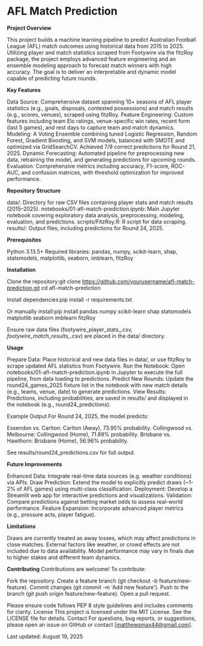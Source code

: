 # AFL Match Prediction

**Project Overview**

This project builds a machine learning pipeline to predict Australian Football League (AFL) match outcomes using historical data from 2015 to 2025. Utilizing player and match statistics scraped from Footywire via the fitzRoy package, the project employs advanced feature engineering and an ensemble modeling approach to forecast match winners with high accuracy. The goal is to deliver an interpretable and dynamic model capable of predicting future rounds.

**Key Features**

Data Source: Comprehensive dataset spanning 10+ seasons of AFL player statistics (e.g., goals, disposals, contested possessions) and match results (e.g., scores, venues), scraped using fitzRoy.
Feature Engineering: Custom features including team Elo ratings, venue-specific win rates, recent form (last 5 games), and rest days to capture team and match dynamics.
Modeling: A Voting Ensemble combining tuned Logistic Regression, Random Forest, Gradient Boosting, and SVM models, balanced with SMOTE and optimized via GridSearchCV. Achieved 7/9 correct predictions for Round 21, 2025.
Dynamic Forecasting: Automated pipeline for preprocessing new data, retraining the model, and generating predictions for upcoming rounds.
Evaluation: Comprehensive metrics including accuracy, F1-score, ROC-AUC, and confusion matrices, with threshold optimization for improved performance.

**Repository Structure**

data/: Directory for raw CSV files containing player stats and match results (2015–2025).
notebooks/01-afl-match-prediction.ipynb: Main Jupyter notebook covering exploratory data analysis, preprocessing, modeling, evaluation, and predictions.
scripts/FitzRoy.R: R script for data scraping.
results/: Output files, including predictions for Round 24, 2025.

**Prerequisites**

Python 3.13.5+
Required libraries: pandas, numpy, scikit-learn, shap, statsmodels, matplotlib, seaborn, imblearn, fitzRoy

**Installation**

Clone the repository:git clone https://github.com/yourusername/afl-match-prediction.git
cd afl-match-prediction


Install dependencies:pip install -r requirements.txt

Or manually install:pip install pandas numpy scikit-learn shap statsmodels matplotlib seaborn imblearn fitzRoy


Ensure raw data files (footywire_player_stats_*.csv, footywire_match_results_*.csv) are placed in the data/ directory.

**Usage**

Prepare Data: Place historical and new data files in data/, or use fitzRoy to scrape updated AFL statistics from Footywire.
Run the Notebook: Open notebooks/01-afl-match-prediction.ipynb in Jupyter to execute the full pipeline, from data loading to predictions.
Predict New Rounds: Update the round24_games_2025 fixture list in the notebook with new match details (e.g., teams, venue, date) to generate predictions.
View Results: Predictions, including probabilities, are saved in results/ and displayed in the notebook (e.g., round24_predictions).

Example Output
For Round 24, 2025, the model predicts:

Essendon vs. Carlton: Carlton (Away), 73.95% probability.
Collingwood vs. Melbourne: Collingwood (Home), 71.89% probability.
Brisbane vs. Hawthorn: Brisbane (Home), 56.96% probability.

See results/round24_predictions.csv for full output.

**Future Improvements**

Enhanced Data: Integrate real-time data sources (e.g. weather conditions) via APIs.
Draw Prediction: Extend the model to explicitly predict draws (~1-2% of AFL games) using multi-class classification.
Deployment: Develop a Streamlit web app for interactive predictions and visualizations.
Validation: Compare predictions against betting market odds to assess real-world performance.
Feature Expansion: Incorporate advanced player metrics (e.g., pressure acts, player fatigue).

**Limitations**

Draws are currently treated as away losses, which may affect predictions in close matches.
External factors like weather, or crowd effects are not included due to data availability.
Model performance may vary in finals due to higher stakes and different team dynamics.

**Contributing**
Contributions are welcome! To contribute:

Fork the repository.
Create a feature branch (git checkout -b feature/new-feature).
Commit changes (git commit -m 'Add new feature').
Push to the branch (git push origin feature/new-feature).
Open a pull request.

Please ensure code follows PEP 8 style guidelines and includes comments for clarity.
License
This project is licensed under the MIT License. See the LICENSE file for details.
Contact
For questions, bug reports, or suggestions, please open an issue on GitHub or contact [matthewsmax44@gmail.com].

Last updated: August 19, 2025
